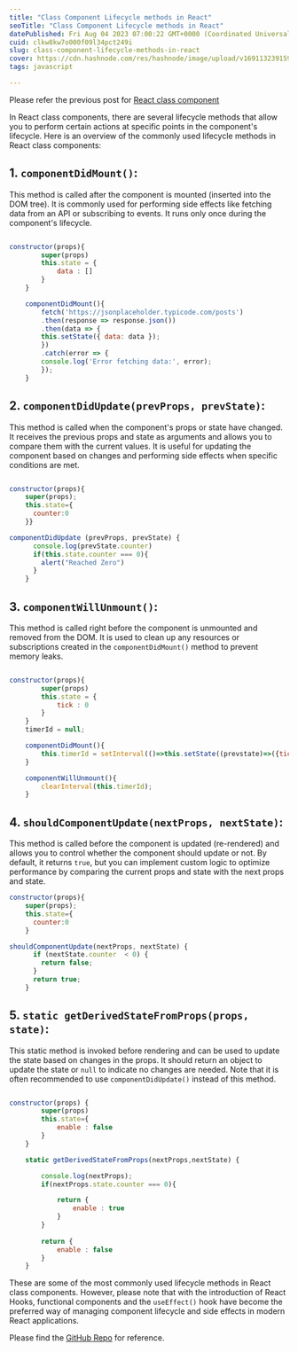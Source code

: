 ```yaml
---
title: "Class Component Lifecycle methods in React"
seoTitle: "Class Component Lifecycle methods in React"
datePublished: Fri Aug 04 2023 07:00:22 GMT+0000 (Coordinated Universal Time)
cuid: clkw8kw7o000f09l34pct249i
slug: class-component-lifecycle-methods-in-react
cover: https://cdn.hashnode.com/res/hashnode/image/upload/v1691132391599/413febf9-ac28-4a6c-82c9-72e68b125e96.png
tags: javascript

---
```


Please refer the previous post for [React class component](https://dev.to/indracit/react-class-component-basics-f80)

In React class components, there are several lifecycle methods that allow you to perform certain actions at specific points in the component's lifecycle. Here is an overview of the commonly used lifecycle methods in React class components:

## 1\. `componentDidMount()`:

This method is called after the component is mounted (inserted into the DOM tree). It is commonly used for performing side effects like fetching data from an API or subscribing to events. It runs only once during the component's lifecycle.

```javascript

constructor(props){
        super(props)
        this.state = {
            data : []
        }
    }

    componentDidMount(){
        fetch('https://jsonplaceholder.typicode.com/posts')
        .then(response => response.json())
        .then(data => {
        this.setState({ data: data });
        })
        .catch(error => {
        console.log('Error fetching data:', error);
        });
    }
```

## 2\. `componentDidUpdate(prevProps, prevState)`:

This method is called when the component's props or state have changed. It receives the previous props and state as arguments and allows you to compare them with the current values. It is useful for updating the component based on changes and performing side effects when specific conditions are met.

```javascript

constructor(props){
    super(props);
    this.state={
      counter:0
    }}

componentDidUpdate (prevProps, prevState) {
      console.log(prevState.counter)
      if(this.state.counter === 0){
        alert("Reached Zero")
      }
    }
```

## 3\. `componentWillUnmount()`:

This method is called right before the component is unmounted and removed from the DOM. It is used to clean up any resources or subscriptions created in the `componentDidMount()` method to prevent memory leaks.

```javascript

constructor(props){
        super(props)
        this.state = {
            tick : 0
        }
    }
    timerId = null;

    componentDidMount(){
        this.timerId = setInterval(()=>this.setState((prevstate)=>({tick: prevstate.tick+1})), 1000);
    }

    componentWillUnmount(){
        clearInterval(this.timerId);
    }
```

## 4\. `shouldComponentUpdate(nextProps, nextState)`:

This method is called before the component is updated (re-rendered) and allows you to control whether the component should update or not. By default, it returns `true`, but you can implement custom logic to optimize performance by comparing the current props and state with the next props and state.

```javascript
constructor(props){
    super(props);
    this.state={
      counter:0
    }

shouldComponentUpdate(nextProps, nextState) {
      if (nextState.counter  < 0) {
        return false;
      }
      return true;
    }
```

## 5\. `static getDerivedStateFromProps(props, state)`:

This static method is invoked before rendering and can be used to update the state based on changes in the props. It should return an object to update the state or `null` to indicate no changes are needed. Note that it is often recommended to use `componentDidUpdate()` instead of this method.

```javascript

constructor(props) {
        super(props)
        this.state={
            enable : false
        }
    }

    static getDerivedStateFromProps(nextProps,nextState) {

        console.log(nextProps);
        if(nextProps.state.counter === 0){

            return {
                enable : true
            }
        }
        
        return {
            enable : false
        }
    }
```

These are some of the most commonly used lifecycle methods in React class components. However, please note that with the introduction of React Hooks, functional components and the `useEffect()` hook have become the preferred way of managing component lifecycle and side effects in modern React applications.

Please find the [GitHub Repo](https://github.com/indracit/class-component-tutorial.git) for reference.